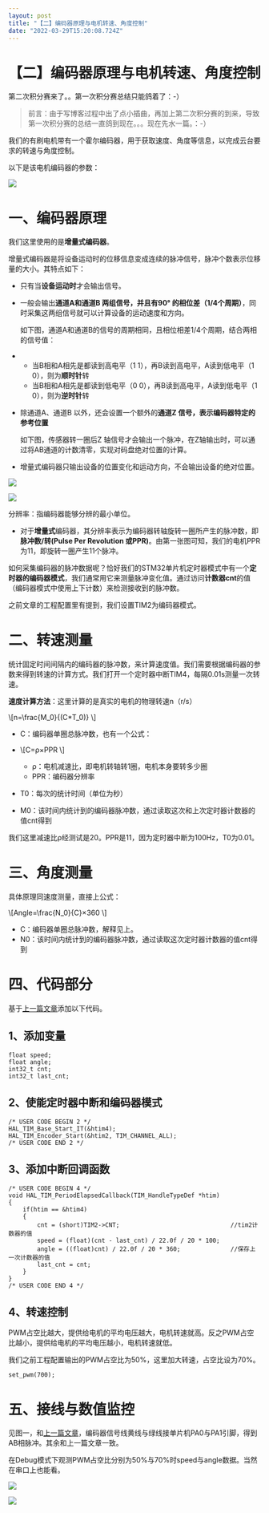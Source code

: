 ```yaml
---
layout: post
title: "【二】编码器原理与电机转速、角度控制"
date: "2022-03-29T15:20:08.724Z"
---
```

【二】编码器原理与电机转速、角度控制
==================

第二次积分赛来了。。第一次积分赛总结只能鸽着了：-）

> 前言：由于写博客过程中出了点小插曲，再加上第二次积分赛的到来，导致第一次积分赛的总结一直鸽到现在。。。现在先水一篇。：-）

我们的有刷电机带有一个霍尔编码器，用于获取速度、角度等信息，以完成云台要求的转速与角度控制。

以下是该电机编码器的参数：

![](https://img2022.cnblogs.com/blog/2791241/202203/2791241-20220329220623819-1120556501.jpg)

一、编码器原理
=======

我们这里使用的是**增量式编码器**。

增量式编码器是将设备运动时的位移信息变成连续的脉冲信号，脉冲个数表示位移量的大小。其特点如下：

*   只有当**设备运动时**才会输出信号。
    
*   一般会输出**通道A和通道B 两组信号，并且有90° 的相位差（1/4个周期）**，同时采集这两组信号就可以计算设备的运动速度和方向。
    
    如下图，通道A和通道B的信号的周期相同，且相位相差1/4个周期，结合两相的信号值：
    
*   *   当B相和A相先是都读到高电平（1 1），再B读到高电平，A读到低电平（1 0），则为**顺时针**转
    *   当B相和A相先是都读到低电平（0 0），再B读到高电平，A读到低电平（1 0），则为**逆时针**转
*   除通道A、通道B 以外，还会设置一个额外的**通道Z 信号，表示编码器特定的参考位置**
    
    如下图，传感器转一圈后Z 轴信号才会输出一个脉冲，在Z轴输出时，可以通过将AB通道的计数清零，实现对码盘绝对位置的计算。
    
*   增量式编码器只输出设备的位置变化和运动方向，不会输出设备的绝对位置。
    

![](https://img2022.cnblogs.com/blog/2791241/202203/2791241-20220329220256959-2098069896.png)

![](https://img2022.cnblogs.com/blog/2791241/202203/2791241-20220329220312828-908806882.png)

分辨率：指编码器能够分辨的最小单位。

*   对于**增量式**编码器，其分辨率表示为编码器转轴旋转一圈所产生的脉冲数，即**脉冲数/转(Pulse Per Revolution 或PPR)**。由第一张图可知，我们的电机PPR为11，即旋转一圈产生11个脉冲。

如何采集编码器的脉冲数据呢？恰好我们的STM32单片机定时器模式中有一个**定时器的编码器模式**，我们通常用它来测量脉冲变化值。通过访问**计数器cnt**的值（编码器模式中使用上下计数）来检测接收到的脉冲数。

之前文章的工程配置里有提到，我们设置TIM2为编码器模式。

二、**转速测量**
==========

统计固定时间间隔内的编码器的脉冲数，来计算速度值。我们需要根据编码器的参数来得到转速的计算方式。我们打开一个定时器中断TIM4，每隔0.01s测量一次转速。

**速度计算方法**：这里计算的是真实的电机的物理转速n（r/s）

\\\[n=\\frac{M\_0}{(C\*T\_0)} \\\]

*   C：编码器单圈总脉冲数，也有一个公式：
    
*   \\\[C=ρ×PPR \\\]
    
    *   ρ：电机减速比，即电机转轴转1圈，电机本身要转多少圈
    *   PPR：编码器分辨率
*   T0：每次的统计时间（单位为秒）
    
*   M0：该时间内统计到的编码器脉冲数，通过读取这次和上次定时器计数器的值cnt得到
    

我们这里减速比ρ经测试是20。PPR是11，因为定时器中断为100Hz，T0为0.01。

三、**角度测量**
==========

具体原理同速度测量，直接上公式：

\\\[Angle=\\frac{N\_0}{C}×360 \\\]

*   C：编码器单圈总脉冲数，解释见上。
*   N0：该时间内统计到的编码器脉冲数，通过读取这次定时器计数器的值cnt得到

四、代码部分
======

基于[上一篇文章](https://www.cnblogs.com/qhwyx/p/16019021.html)添加以下代码。

1、添加变量
------

    float speed;
    float angle;
    int32_t cnt;
    int32_t last_cnt;
    

2、使能定时器中断和编码器模式
---------------

    /* USER CODE BEGIN 2 */
    HAL_TIM_Base_Start_IT(&htim4);
    HAL_TIM_Encoder_Start(&htim2, TIM_CHANNEL_ALL);
    /* USER CODE END 2 */
    

3、添加中断回调函数
----------

    /* USER CODE BEGIN 4 */
    void HAL_TIM_PeriodElapsedCallback(TIM_HandleTypeDef *htim)
    {
        if(htim == &htim4)
        {
            cnt = (short)TIM2->CNT;                               //tim2计数器的值   
            speed = (float)(cnt - last_cnt) / 22.0f / 20 * 100;
            angle = ((float)cnt) / 22.0f / 20 * 360;              //保存上一次计数器的值
            last_cnt = cnt;
        }
    }
    /* USER CODE END 4 */
    

4、转速控制
------

PWM占空比越大，提供给电机的平均电压越大，电机转速就高。反之PWM占空比越小，提供给电机的平均电压越小，电机转速就低。

我们之前工程配置输出的PWM占空比为50%，这里加大转速，占空比设为70%。

    set_pwm(700);
    

五、接线与数值监控
=========

见图一，和[上一篇文章](https://www.cnblogs.com/qhwyx/p/16019021.html)，编码器信号线黄线与绿线接单片机PA0与PA1引脚，得到AB相脉冲。其余和上一篇文章一致。

在Debug模式下观测PWM占空比分别为50%与70%时speed与angle数据。当然在串口上也能看。

![](https://img2022.cnblogs.com/blog/2791241/202203/2791241-20220329220807105-2064839342.png)

![](https://img2022.cnblogs.com/blog/2791241/202203/2791241-20220329220818296-1773831257.png)
